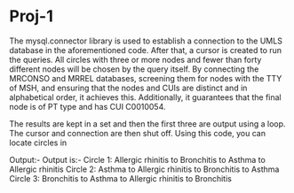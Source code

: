 # Proj-1
The mysql.connector library is used to establish a connection to the UMLS database in the aforementioned code. After that, a cursor is created to run the queries. All circles with three or more nodes and fewer than forty different nodes will be chosen by the query itself. By connecting the MRCONSO and MRREL databases, screening them for nodes with the TTY of MSH, and ensuring that the nodes and CUIs are distinct and in alphabetical order, it achieves this. Additionally, it guarantees that the final node is of PT type and has CUI C0010054.

The results are kept in a set and then the first three are output using a loop. The cursor and connection are then shut off. Using this code, you can locate circles in

Output:-
Output is:-
Circle 1: Allergic rhinitis to Bronchitis to Asthma to Allergic rhinitis Circle 2: Asthma to Allergic rhinitis to Bronchitis to Asthma Circle 3: Bronchitis to Asthma to Allergic rhinitis to Bronchitis
